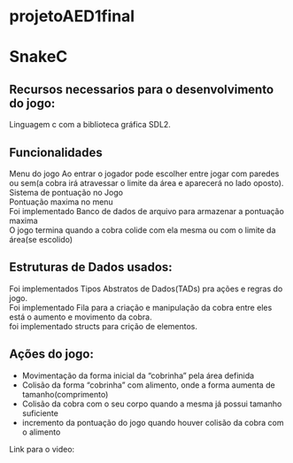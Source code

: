 # projetoAED1final
<h1>SnakeC</h1>
<h2>Recursos necessarios para o desenvolvimento do jogo:</h2>
 Linguagem c com a biblioteca gráfica SDL2.<br>
<h2>Funcionalidades</h2>
 Menu do jogo
 Ao entrar o jogador pode escolher entre jogar com paredes ou sem(a cobra irá atravessar o limite da área e aparecerá no lado oposto).
 Sistema de pontuação no Jogo<br>
 Pontuação maxima no menu<br>
 Foi implementado Banco de dados de arquivo para armazenar a pontuação maxima<br>
 O jogo termina quando a cobra colide com ela mesma ou com o limite da área(se escolido)<br>
  
<h2>Estruturas de Dados usados:</h2>
 Foi implementados Tipos Abstratos de Dados(TADs) pra ações e regras do jogo.<br>
 Foi implementado Fila para a criação e manipulação da cobra entre eles está o aumento e movimento da cobra.<br>
 foi implementado structs para crição de elementos.<br>
<h2>Ações do jogo:</h2>
<ul>
<li>Movimentação da forma inicial da “cobrinha” pela área definida</li>
<li>Colisão da forma “cobrinha” com alimento, onde a forma aumenta de tamanho(comprimento)</li>
<li>Colisão da cobra com o seu corpo quando a mesma já possui tamanho suficiente</li>
<li>incremento da pontuação do jogo quando houver colisão da cobra com o alimento</li>
</ul>
Link para o video:
